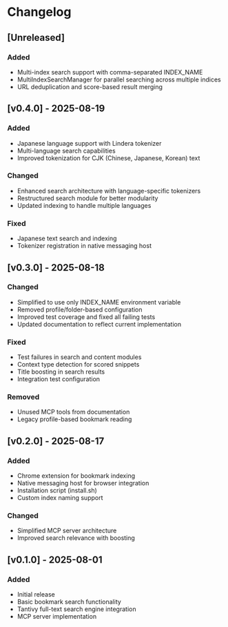 # Changelog

## [Unreleased]

### Added

- Multi-index search support with comma-separated INDEX_NAME
- MultiIndexSearchManager for parallel searching across multiple indices
- URL deduplication and score-based result merging

## [v0.4.0] - 2025-08-19

### Added

- Japanese language support with Lindera tokenizer
- Multi-language search capabilities
- Improved tokenization for CJK (Chinese, Japanese, Korean) text

### Changed

- Enhanced search architecture with language-specific tokenizers
- Restructured search module for better modularity
- Updated indexing to handle multiple languages

### Fixed

- Japanese text search and indexing
- Tokenizer registration in native messaging host

## [v0.3.0] - 2025-08-18

### Changed

- Simplified to use only INDEX_NAME environment variable
- Removed profile/folder-based configuration
- Improved test coverage and fixed all failing tests
- Updated documentation to reflect current implementation

### Fixed

- Test failures in search and content modules
- Context type detection for scored snippets
- Title boosting in search results
- Integration test configuration

### Removed

- Unused MCP tools from documentation
- Legacy profile-based bookmark reading

## [v0.2.0] - 2025-08-17

### Added

- Chrome extension for bookmark indexing
- Native messaging host for browser integration
- Installation script (install.sh)
- Custom index naming support

### Changed

- Simplified MCP server architecture
- Improved search relevance with boosting

## [v0.1.0] - 2025-08-01

### Added

- Initial release
- Basic bookmark search functionality
- Tantivy full-text search engine integration
- MCP server implementation
